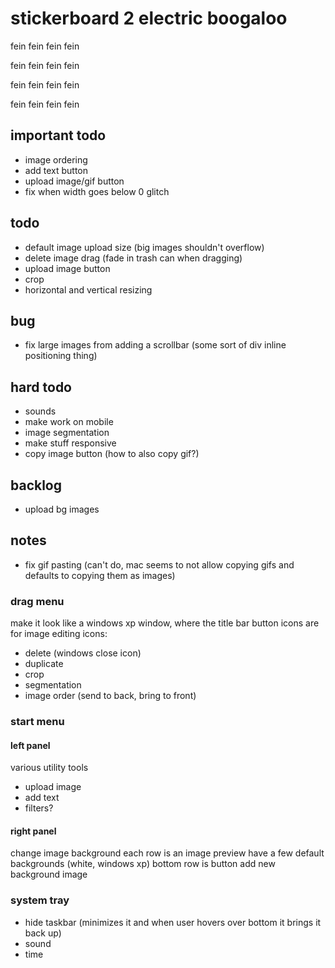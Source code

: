 # stickerboard 2 electric boogaloo

fein fein fein fein

fein fein fein fein

fein fein fein fein

fein fein fein fein

## important todo

- image ordering
- add text button
- upload image/gif button
- fix when width goes below 0 glitch

## todo

- default image upload size (big images shouldn't overflow)
- delete image drag (fade in trash can when dragging)
- upload image button
- crop
- horizontal and vertical resizing

## bug

- fix large images from adding a scrollbar (some sort of div inline positioning thing)

## hard todo

- sounds
- make work on mobile
- image segmentation
- make stuff responsive
- copy image button (how to also copy gif?)

## backlog

- upload bg images

## notes

- fix gif pasting (can't do, mac seems to not allow copying gifs and defaults to copying them as images)

### drag menu

make it look like a windows xp window, where the title bar button icons are for image editing
icons:

- delete (windows close icon)
- duplicate
- crop
- segmentation
- image order (send to back, bring to front)

### start menu

#### left panel

various utility tools

- upload image
- add text
- filters?

#### right panel

change image background
each row is an image preview
have a few default backgrounds (white, windows xp)
bottom row is button add new background image

### system tray

- hide taskbar (minimizes it and when user hovers over bottom it brings it back up)
- sound
- time

